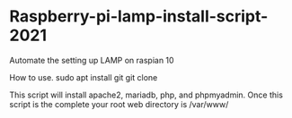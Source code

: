 # Raspberry-pi-lamp-install-script-2021
Automate the setting up LAMP on raspian 10


How to use.
sudo apt install git
git clone 

This script will install apache2, mariadb, php, and phpmyadmin.
Once this script is the complete your root web directory is /var/www/
